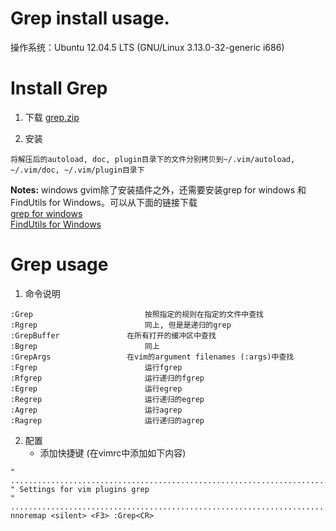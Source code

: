 <h1> Grep install usage. </h1>
操作系统：Ubuntu 12.04.5 LTS (GNU/Linux 3.13.0-32-generic i686)  

# Install Grep
1. 下载 [grep.zip](https://www.vim.org/scripts/download_script.php?src_id=25998)

2. 安装
```
将解压后的autoload, doc, plugin目录下的文件分别拷贝到~/.vim/autoload, ~/.vim/doc, ~/.vim/plugin目录下
```

**Notes:** windows gvim除了安装插件之外，还需要安装grep for windows 和 FindUtils for Windows。可以从下面的链接下载  
[grep for windows](http://gnuwin32.sourceforge.net/packages/grep.htm)  
[FindUtils for Windows](http://gnuwin32.sourceforge.net/packages/findutils.htm)  

# Grep usage
1. 命令说明
```
:Grep	                      按照指定的规则在指定的文件中查找
:Rgrep	                      同上, 但是是递归的grep
:GrepBuffer	              在所有打开的缓冲区中查找
:Bgrep	                      同上
:GrepArgs	              在vim的argument filenames (:args)中查找
:Fgrep	                      运行fgrep
:Rfgrep	                      运行递归的fgrep
:Egrep	                      运行egrep
:Regrep	                      运行递归的egrep
:Agrep	                      运行agrep
:Ragrep	                      运行递归的agrep
```

2. 配置
    * 添加快捷键 (在vimrc中添加如下内容)
```
" ......................................................................................
" Settings for vim plugins grep
" ......................................................................................
nnoremap <silent> <F3> :Grep<CR>
```